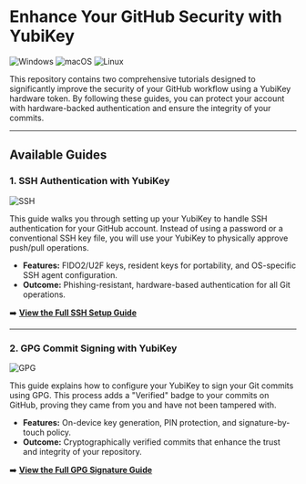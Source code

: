 # Enhance Your GitHub Security with YubiKey

![Windows](https://img.shields.io/badge/Windows-0078D6?style=for-the-badge&logo=windows&logoColor=white)
![macOS](https://img.shields.io/badge/mac%20os-000000?style=for-the-badge&logo=apple&logoColor=white)
![Linux](https://img.shields.io/badge/Linux-FCC624?style=for-the-badge&logo=linux&logoColor=black)

This repository contains two comprehensive tutorials designed to significantly improve the security of your GitHub workflow using a YubiKey hardware token. By following these guides, you can protect your account with hardware-backed authentication and ensure the integrity of your commits.

---

## Available Guides

### 1. SSH Authentication with YubiKey
![SSH](https://img.shields.io/badge/SSH-336791?style=for-the-badge&logo=server-fault&logoColor=white)

This guide walks you through setting up your YubiKey to handle SSH authentication for your GitHub account. Instead of using a password or a conventional SSH key file, you will use your YubiKey to physically approve push/pull operations.

-   **Features:** FIDO2/U2F keys, resident keys for portability, and OS-specific SSH agent configuration.
-   **Outcome:** Phishing-resistant, hardware-based authentication for all Git operations.

➡️ **[View the Full SSH Setup Guide](./ssh.md)**

---

### 2. GPG Commit Signing with YubiKey
![GPG](https://img.shields.io/badge/GnuPG-004D99?style=for-the-badge&logo=gnome&logoColor=white)

This guide explains how to configure your YubiKey to sign your Git commits using GPG. This process adds a "Verified" badge to your commits on GitHub, proving they came from you and have not been tampered with.

-   **Features:** On-device key generation, PIN protection, and signature-by-touch policy.
-   **Outcome:** Cryptographically verified commits that enhance the trust and integrity of your repository.

➡️ **[View the Full GPG Signature Guide](./signature.md)**